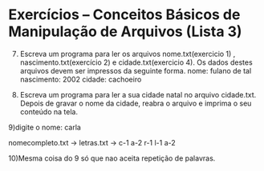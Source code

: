# Exercícios – Conceitos Básicos de Manipulação de Arquivos (Lista 3) 

7) Escreva um programa para ler os arquivos nome.txt(exercicio 1) 
, nascimento.txt(exercício 2) e cidade.txt(exercicio 4). 
Os dados destes arquivos devem ser impressos da seguinte forma.
nome: fulano de tal
nascimento: 2002
cidade: cachoeiro

8) Escreva um programa para ler a sua cidade natal no arquivo cidade.txt. 
Depois de gravar o nome da cidade, reabra o arquivo e imprima o seu conteúdo na tela.

9)digite o nome: carla

nomecompleto.txt -> letras.txt -> c-1
				  a-2
				  r-1
				  l-1
				  a-2

10)Mesma coisa do 9 só que nao aceita repetição de palavras.
